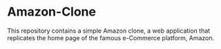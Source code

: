 # Amazon-Clone
This repository contains a simple Amazon clone, a web application that replicates the home page of the famous e-Commerce platform, Amazon. 
